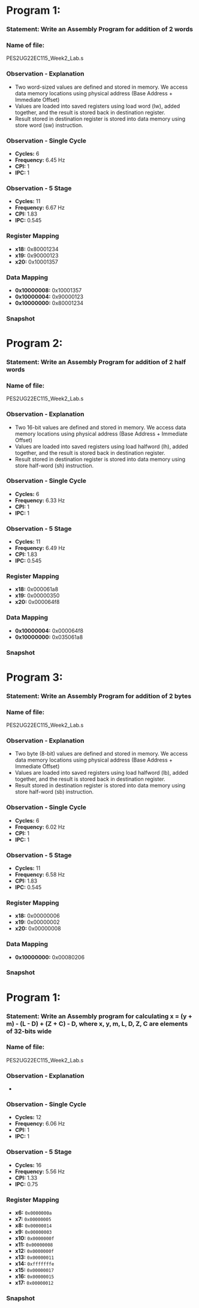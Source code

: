 # Program 1: 
### Statement: Write an Assembly Program for addition of 2 words

### Name of file:
PES2UG22EC115_Week2_Lab.s

### Observation - Explanation
- Two word-sized values are defined and stored in memory. We access data memory locations using physical address (Base Address + Immediate Offset)
- Values are loaded into saved registers using load word (lw), added together, and the result is stored back in destination register.
- Result stored in destination register is stored into data memory using store word (sw) instruction.

### Observation - Single Cycle
- **Cycles:** 6
- **Frequency:** 6.45 Hz
- **CPI:** 1
- **IPC:** 1

### Observation - 5 Stage
- **Cycles:** 11
- **Frequency:** 6.67 Hz
- **CPI:** 1.83
- **IPC:** 0.545

### Register Mapping
- **x18:** 0x80001234
- **x19:** 0x90000123
- **x20:** 0x10001357

### Data Mapping
- **0x10000008:** 0x10001357
- **0x10000004:** 0x90000123
- **0x10000000:** 0x80001234

### Snapshot


# Program 2: 
### Statement: Write an Assembly Program for addition of 2 half words

### Name of file:
PES2UG22EC115_Week2_Lab.s

### Observation - Explanation
- Two 16-bit values are defined and stored in memory. We access data memory locations using physical address (Base Address + Immediate Offset)
- Values are loaded into saved registers using load halfword (lh), added together, and the result is stored back in destination register.
- Result stored in destination register is stored into data memory using store half-word (sh) instruction.

### Observation - Single Cycle
- **Cycles:** 6
- **Frequency:** 6.33 Hz
- **CPI:** 1
- **IPC:** 1

### Observation - 5 Stage
- **Cycles:** 11
- **Frequency:** 6.49 Hz
- **CPI:** 1.83
- **IPC:** 0.545

### Register Mapping
- **x18:** 0x000061a8
- **x19:** 0x00000350
- **x20:** 0x000064f8

### Data Mapping
- **0x10000004:** 0x000064f8
- **0x10000000:** 0x035061a8

### Snapshot


# Program 3: 
### Statement: Write an Assembly Program for addition of 2 bytes

### Name of file:
PES2UG22EC115_Week2_Lab.s

### Observation - Explanation
- Two byte (8-bit) values are defined and stored in memory. We access data memory locations using physical address (Base Address + Immediate Offset)
- Values are loaded into saved registers using load halfword (lb), added together, and the result is stored back in destination register.
- Result stored in destination register is stored into data memory using store half-word (sb) instruction.

### Observation - Single Cycle
- **Cycles:** 6
- **Frequency:** 6.02 Hz
- **CPI:** 1
- **IPC:** 1

### Observation - 5 Stage
- **Cycles:** 11
- **Frequency:** 6.58 Hz
- **CPI:** 1.83
- **IPC:** 0.545

### Register Mapping
- **x18:** 0x00000006
- **x19:** 0x00000002
- **x20:** 0x00000008

### Data Mapping
- **0x10000000:** 0x00080206

### Snapshot


# Program 1: 
### Statement: Write an Assembly program for calculating x = (y + m) - (L - D) + (Z + C) - D, where x, y, m, L, D, Z, C are elements of 32-bits wide

### Name of file:
PES2UG22EC115_Week2_Lab.s

### Observation - Explanation
-

### Observation - Single Cycle
- **Cycles:** 12
- **Frequency:** 6.06 Hz
- **CPI:** 1
- **IPC:** 1

### Observation - 5 Stage
- **Cycles:** 16
- **Frequency:** 5.56 Hz
- **CPI:** 1.33
- **IPC:** 0.75

### Register Mapping
- **x6:** `0x0000000a`
- **x7:** `0x00000005`
- **x8:** `0x00000014`
- **x9:** `0x00000003`
- **x10:** `0x0000000f`
- **x11:** `0x00000008`
- **x12:** `0x0000000f`
- **x13:** `0x00000011`
- **x14:** `0xfffffffe`
- **x15:** `0x00000017`
- **x16:** `0x00000015`
- **x17:** `0x00000012`


### Snapshot